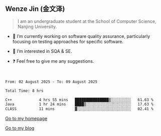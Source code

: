 ## Wenze Jin (金文泽)

> I am an undergraduate student at the School of Computer Science, Nanjing University.

- 🔭 I’m currently working on software quality assurance, particularly focusing on testing approaches for specific software.
  
- 🌱 I’m interested in SQA & SE.
  
- ❓ Feel free to give me any suggestions.  

<br>  

<!--START_SECTION:waka-->

```txt
From: 02 August 2025 - To: 09 August 2025

Total Time: 8 hrs

C++            4 hrs 55 mins   ███████████████▒░░░░░░░░░   61.63 %
Java           1 hr 24 mins    ████▒░░░░░░░░░░░░░░░░░░░░   17.63 %
CLASS          11 mins         ▓░░░░░░░░░░░░░░░░░░░░░░░░   02.41 %
```

<!--END_SECTION:waka-->

[Go to my homepage](https://wenzejin.github.io)

[Go to my blog](https://wenzejin.notion.site/Wenze-Jin-s-Blog-1635e9fa7b6d80b3adcedfacc74aa717?pvs=4)
